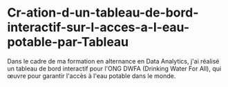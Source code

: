 # Cr-ation-d-un-tableau-de-bord-interactif-sur-l-acces-a-l-eau-potable-par-Tableau
Dans le cadre de ma formation en alternance en Data Analytics, j'ai réalisé un tableau de bord interactif pour l'ONG DWFA (Drinking Water For All), qui œuvre pour garantir l'accès à l'eau potable dans le monde.
